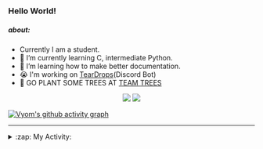 ### Hello World!

##### about:
- Currently I am a student.
- 🌱 I’m currently learning C, intermediate Python.
- 🌱 I’m learning how to make better documentation.
- 😭 I'm working on [TearDrops](https://github.com/Vyvy-vi/TearDrops)(Discord Bot)
- 🌱 GO PLANT SOME TREES AT [TEAM TREES](https://teamtrees.org/)

<p align="center">
  <a href="https://twitter.com/Vyvy_viM"><img target="_blank" src="https://img.shields.io/badge/twitter%20@Vyvy_viM-0D95E8?style=for-the-badge&logo=twitter&logoColor=white"/></a> 
  <a href="https://vyvy-vi.github.io/portfolio"><img target="_blank" src="https://img.shields.io/badge/-I%27m_craving_for_open_source-green?style=for-the-badge&logo=github&logoColor=black"/></a> 
</p>

[![Vyom's github activity graph](https://activity-graph.herokuapp.com/graph?username=Vyvy-vi)](https://github.com/ashutosh00710/github-readme-activity-graph)

---
<details>
  <summary>:zap: My Activity:</summary>
  
<!--START_SECTION:waka-->
**I'm a Night 🦉** 

```text
🌞 Morning    46 commits     █░░░░░░░░░░░░░░░░░░░░░░░░   7.13% 
🌆 Daytime    137 commits    █████░░░░░░░░░░░░░░░░░░░░   21.24% 
🌃 Evening    243 commits    █████████░░░░░░░░░░░░░░░░   37.67% 
🌙 Night      219 commits    ████████░░░░░░░░░░░░░░░░░   33.95%

```
📅 **I'm Most Productive on Sunday** 

```text
Monday       75 commits     ███░░░░░░░░░░░░░░░░░░░░░░   11.63% 
Tuesday      92 commits     ███░░░░░░░░░░░░░░░░░░░░░░   14.26% 
Wednesday    96 commits     ███░░░░░░░░░░░░░░░░░░░░░░   14.88% 
Thursday     85 commits     ███░░░░░░░░░░░░░░░░░░░░░░   13.18% 
Friday       50 commits     ██░░░░░░░░░░░░░░░░░░░░░░░   7.75% 
Saturday     86 commits     ███░░░░░░░░░░░░░░░░░░░░░░   13.33% 
Sunday       161 commits    ██████░░░░░░░░░░░░░░░░░░░   24.96%

```


📊 **This Week I Spent My Time On** 

```text
🔥 Editors: 
Vim                      8 hrs 24 mins       █████████████████████░░░░   83.51% 
VS Code                  1 hr 39 mins        ████░░░░░░░░░░░░░░░░░░░░░   16.49%

🐱‍💻 Projects: 
api                      4 hrs 49 mins       ████████████░░░░░░░░░░░░░   47.91% 
TEC-welcome-bot          2 hrs 47 mins       ███████░░░░░░░░░░░░░░░░░░   27.65% 
Shepherd-bot             1 hr 46 mins        ████░░░░░░░░░░░░░░░░░░░░░   17.66% 
Praise-Bot-Discord       20 mins             ░░░░░░░░░░░░░░░░░░░░░░░░░   3.31% 
Unknown Project          15 mins             ░░░░░░░░░░░░░░░░░░░░░░░░░   2.54%

```


 Last Updated on 21/09/2021
<!--END_SECTION:waka-->
</details>
